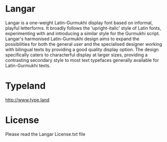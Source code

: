 # Langar
Langar is a one-weight Latin-Gurmukhi display font based on informal, playful letterforms. It broadly follows the ‘upright-italic’ style of Latin fonts, experimenting with and introducing a similar style for the Gurmukhi script. Langar's harmonised Latin-Gurmukhi design aims to expand the possibilities for both the general user and the specialised designer working with bilingual texts by providing a good quality display option. The design specifically caters to characterful display at larger sizes, providing a contrasting secondary style to most text typefaces generally available for Latin-Gurmukhi texts.
# Typeland
http://www.type.land
# License
Please read the Langar License.txt file
